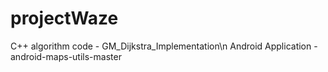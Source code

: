 # projectWaze

C++ algorithm code - GM_Dijkstra_Implementation\n
Android Application - android-maps-utils-master
